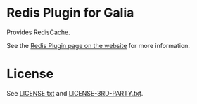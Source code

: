 # Redis Plugin for Galia

Provides RedisCache.

See the [Redis Plugin page on the website](https://galia.is/plugins/redis/)
for more information.

# License

See [LICENSE.txt](LICENSE.txt) and
[LICENSE-3RD-PARTY.txt](LICENSE-3RD-PARTY.txt).
